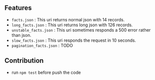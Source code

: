 ## Features
- `facts.json` : This uri returns normal json with 14 records.
- `long_facts.json` : This uri returns long json with 126 records.
- `unstable_facts.json` : This uri sometimes responds a 500 error rather than json.
- `slow_facts.json` : This uri responds the request in 10 seconds.
- `pagination_facts.json` : TODO

## Contribution
- run `npm test` before push the code

